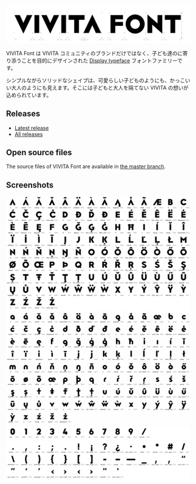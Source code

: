 ![title](https://github.com/vivitainc/VIVITAFont/blob/master/images/title.png)

VIVITA Font は VIVITA コミュニティのブランドだけではなく、子ども達のに寄り添うことを目的にデザインされた [Display typeface](https://en.wikipedia.org/wiki/Display_typeface) フォントファミリーです。

シンプルながらソリッドなシェイプは、可愛らしい子どものようにも、かっこいい大人のようにも見えます。そこには子どもと大人を隔てない VIVITA の想いが込められています。

## Releases

- [Latest release](https://github.com/vivitainc/VIVITAFont/releases/latest)
- [All releases](https://github.com/vivitainc/VIVITAFont/releases)

## Open source files

The source files of VIVITA Font are available in [the master branch](https://github.com/vivitainc/VIVITAFont/tree/master).

## Screenshots

![upper](https://github.com/vivitainc/VIVITAFont/blob/master/images/upper.png)![lower](https://github.com/vivitainc/VIVITAFont/blob/master/images/lower.png)![number](https://github.com/vivitainc/VIVITAFont/blob/master/images/number.png)![punctuation](https://github.com/vivitainc/VIVITAFont/blob/master/images/punctuation.png)
